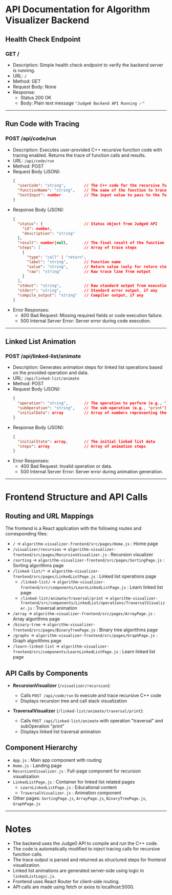# API Documentation for Algorithm Visualizer Backend

## Health Check Endpoint

### GET /

- Description: Simple health check endpoint to verify the backend server is running.
- URL: `/`
- Method: GET
- Request Body: None
- Response:
  - Status 200 OK
  - Body: Plain text message `"Judge0 Backend API Running ✅"`

---

## Run Code with Tracing

### POST /api/code/run

- Description: Executes user-provided C++ recursive function code with tracing enabled. Returns the trace of function calls and results.
- URL: `/api/code/run`
- Method: POST
- Request Body (JSON):
  ```json
  {
    "userCode": "string",        // The C++ code for the recursive function
    "functionName": "string",    // The name of the function to trace
    "testInput": number          // The input value to pass to the function
  }
  ```
- Response Body (JSON):
  ```json
  {
    "status": {                  // Status object from Judge0 API
      "id": number,
      "description": "string"
    },
    "result": number|null,       // The final result of the function execution
    "steps": [                   // Array of trace steps
      {
        "type": "call" | "return",
        "label": "string",       // Function name
        "value": "string",       // Return value (only for return steps)
        "raw": "string"          // Raw trace line from output
      }
    ],
    "stdout": "string",          // Raw standard output from execution
    "stderr": "string",          // Standard error output, if any
    "compile_output": "string"   // Compiler output, if any
  }
  ```
- Error Responses:
  - 400 Bad Request: Missing required fields or code execution failure.
  - 500 Internal Server Error: Server error during code execution.

---

## Linked List Animation

### POST /api/linked-list/animate

- Description: Generates animation steps for linked list operations based on the provided operation and data.
- URL: `/api/linked-list/animate`
- Method: POST
- Request Body (JSON):
  ```json
  {
    "operation": "string",       // The operation to perform (e.g., "traversal")
    "subOperation": "string",    // The sub-operation (e.g., "print")
    "initialData": array         // Array of numbers representing the linked list nodes
  }
  ```
- Response Body (JSON):
  ```json
  {
    "initialState": array,       // The initial linked list data
    "steps": array               // Array of animation steps
  }
  ```
- Error Responses:
  - 400 Bad Request: Invalid operation or data.
  - 500 Internal Server Error: Server error during animation generation.

---

# Frontend Structure and API Calls

## Routing and URL Mappings

The frontend is a React application with the following routes and corresponding files:

- `/` -> `algorithm-visualizer-frontend/src/pages/Home.js` : Home page
- `/visualizer/recursion` -> `algorithm-visualizer-frontend/src/pages/RecursionVisualizer.js` : Recursion visualizer
- `/sorting` -> `algorithm-visualizer-frontend/src/pages/SortingPage.js` : Sorting algorithms page
- `/linked-list/*` -> `algorithm-visualizer-frontend/src/pages/LinkedListPage.js` : Linked list operations page
  - `/linked-list/` -> `algorithm-visualizer-frontend/src/components/LearnLinkedListPage.js` : Learn linked list page
  - `/linked-list/animate/traversal/print` -> `algorithm-visualizer-frontend/src/components/LinkedList/operations/TraversalVisualizer.js` : Traversal animation
- `/array` -> `algorithm-visualizer-frontend/src/pages/ArrayPage.js` : Array algorithms page
- `/binary-tree` -> `algorithm-visualizer-frontend/src/pages/BinaryTreePage.js` : Binary tree algorithms page
- `/graphs` -> `algorithm-visualizer-frontend/src/pages/GraphPage.js` : Graph algorithms page
- `/learn-linked-list` -> `algorithm-visualizer-frontend/src/components/LearnLinkedListPage.js` : Learn linked list page

## API Calls by Components

- **RecursionVisualizer** (`/visualizer/recursion`):
  - Calls `POST /api/code/run` to execute and trace recursive C++ code
  - Displays recursion tree and call stack visualization

- **TraversalVisualizer** (`/linked-list/animate/traversal/print`):
  - Calls `POST /api/linked-list/animate` with operation "traversal" and subOperation "print"
  - Displays linked list traversal animation

## Component Hierarchy

- `App.js` : Main app component with routing
- `Home.js` : Landing page
- `RecursionVisualizer.js` : Full-page component for recursion visualization
- `LinkedListPage.js` : Container for linked list related pages
  - `LearnLinkedListPage.js` : Educational content
  - `TraversalVisualizer.js` : Animation component
- Other pages: `SortingPage.js`, `ArrayPage.js`, `BinaryTreePage.js`, `GraphPage.js`

---

# Notes

- The backend uses the Judge0 API to compile and run the C++ code.
- The code is automatically modified to inject tracing calls for recursive function calls.
- The trace output is parsed and returned as structured steps for frontend visualization.
- Linked list animations are generated server-side using logic in `linkedListLogic.js`.
- Frontend uses React Router for client-side routing.
- API calls are made using fetch or axios to localhost:5000.
